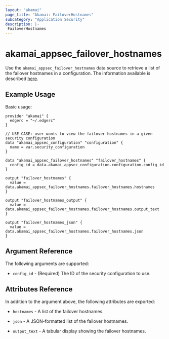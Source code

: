 ```yaml
---
layout: "akamai"
page_title: "Akamai: FailoverHostnames"
subcategory: "Application Security"
description: |-
 FailoverHostnames
---
```


# akamai_appsec_failover_hostnames

Use the `akamai_appsec_failover_hostnames` data source to retrieve a list of the failover hostnames in a configuration. The information available is described [here](https://developer.akamai.com/api/cloud_security/application_security/v1.html#getfailoverhostnames).

## Example Usage

Basic usage:

```hcl
provider "akamai" {
  edgerc = "~/.edgerc"
}

// USE CASE: user wants to view the failover hostnames in a given security configuration
data "akamai_appsec_configuration" "configuration" {
  name = var.security_configuration
}

data "akamai_appsec_failover_hostnames" "failover_hostnames" {
  config_id = data.akamai_appsec_configuration.configuration.config_id
}

output "failover_hostnames" {
  value = data.akamai_appsec_failover_hostnames.failover_hostnames.hostnames
}

output "failover_hostnames_output" {
  value = data.akamai_appsec_failover_hostnames.failover_hostnames.output_text
}

output "failover_hostnames_json" {
  value = data.akamai_appsec_failover_hostnames.failover_hostnames.json
}
```

## Argument Reference

The following arguments are supported:

* `config_id` - (Required) The ID of the security configuration to use.

## Attributes Reference

In addition to the argument above, the following attributes are exported:

* `hostnames` - A list of the failover hostnames.

* `json` - A JSON-formatted list of the failover hostnames.

* `output_text` - A tabular display showing the failover hostnames.

